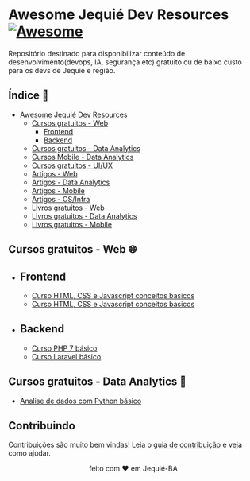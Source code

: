 # Awesome Jequié Dev Resources [![Awesome](https://cdn.rawgit.com/sindresorhus/awesome/d7305f38d29fed78fa85652e3a63e154dd8e8829/media/badge.svg)](https://github.com/sorrycc/awesome-javascript/)

Repositório destinado para disponibilizar conteúdo de desenvolvimento(devops, IA, segurança etc) gratuito ou de baixo custo para os devs de Jequié e região.

## Índice 📖

- [Awesome Jequié Dev Resources](#Awesome-Jequié-Dev-Resources)
  - [Cursos gratuitos - Web](#package-managers)
    - [Frontend](#frontend)
    - [Backend](#backend)
  - [Cursos gratuitos - Data Analytics](#component-management)
  - [Cursos Mobile - Data Analytics](#component-management)
  - [Cursos gratuitos - UI/UX](#cursos-gratuitos-ui)
  - [Artigos - Web](#artigos-web)
  - [Artigos - Data Analytics](#artigos-data-analytics)
  - [Artigos - Mobile](#artigos-data-analytics)
  - [Artigos - OS/Infra](#artigos-data-analytics)
  - [Livros gratuitos - Web](#livros-gratuitos-web)
  - [Livros gratuitos - Data Analytics](#livros-gratuitos-web)
  - [Livros gratuitos - Mobile](#livros-gratuitos-web)

## Cursos gratuitos - Web 🌐

- ## Frontend

  - [Curso HTML, CSS e Javascript conceitos basicos](#)
  - [Curso HTML, CSS e Javascript conceitos basicos](#)

- ## Backend

  - [Curso PHP 7 básico](#)
  - [Curso Laravel básico](#)

## Cursos gratuitos - Data Analytics 🎲

- [Analise de dados com Python básico](https://www.youtube.com/playlist?list=PL5TJqBvpXQv5N3iV68bGBkea0HjMk98lR)

## Contribuindo

Contribuições são muito bem vindas! Leia o [guia de contribuição](CONTRIBUTING.md) e veja como ajudar.

<div align="center">
feito com ❤️ em Jequié-BA
</div>
